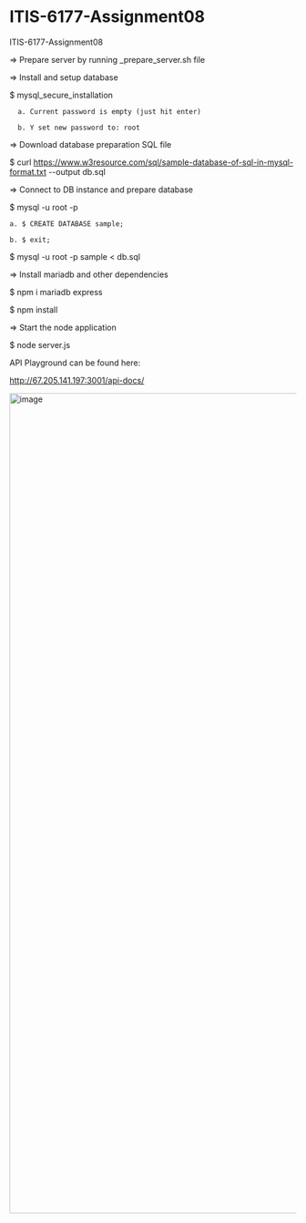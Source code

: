 # ITIS-6177-Assignment08
ITIS-6177-Assignment08

=> Prepare server by running _prepare_server.sh file


=> Install and setup database

  $ mysql_secure_installation
  
      a. Current password is empty (just hit enter)
      
      b. Y set new password to: root
      
      
=> Download database preparation SQL file

  $ curl https://www.w3resource.com/sql/sample-database-of-sql-in-mysql-format.txt --output db.sql
  
  
=> Connect to DB instance and prepare database

  $ mysql -u root -p
  
    a. $ CREATE DATABASE sample;
    
    b. $ exit;
    
  $ mysql -u root -p sample < db.sql
  
  
=> Install mariadb and other dependencies

  $ npm i mariadb express
  
  $ npm install
  
  
=> Start the node application  

  $ node server.js
  

API Playground can be found here:

http://67.205.141.197:3001/api-docs/



<img width="1440" alt="image" src="https://user-images.githubusercontent.com/112779376/193423574-b12ef0c4-a625-4151-ac0f-17913695b812.png">

  
